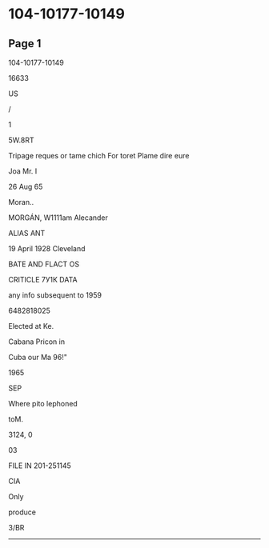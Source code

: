 # 104-10177-10149

## Page 1

104-10177-10149

16633

US

/

1

5W.8RT

Tripage reques or tame chich For toret Plame dire eure

Joa Mr. I

26 Aug 65

Moran..

MORGÁN, W1111am Alecander

ALIAS ANT

19 April 1928 Cleveland

BATE AND FLACT OS

CRITICLE 7У1К DATA

any info subsequent to 1959

6482818025

Elected at Ke.

Cabana Pricon in

Cuba our Ma 96!"

1965

SEP

Where pito lephoned

toM.

3124, 0

03

FILE IN 201-251145

CIA

Only

produce

3/BR

---

